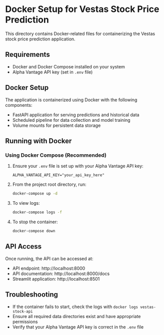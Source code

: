 # Docker Setup for Vestas Stock Price Prediction

This directory contains Docker-related files for containerizing the Vestas stock price prediction application.

## Requirements

- Docker and Docker Compose installed on your system
- Alpha Vantage API key (set in `.env` file)

## Docker Setup

The application is containerized using Docker with the following components:

- FastAPI application for serving predictions and historical data
- Scheduled pipeline for data collection and model training
- Volume mounts for persistent data storage

## Running with Docker

### Using Docker Compose (Recommended)

1. Ensure your `.env` file is set up with your Alpha Vantage API key:
   ```
   ALPHA_VANTAGE_API_KEY="your_api_key_here"
   ```

2. From the project root directory, run:
   ```bash
   docker-compose up -d
   ```

3. To view logs:
   ```bash
   docker-compose logs -f
   ```

4. To stop the container:
   ```bash
   docker-compose down
   ```

## API Access

Once running, the API can be accessed at:

- API endpoint: http://localhost:8000
- API documentation: http://localhost:8000/docs
- Streamlit application: http://localhost:8501

## Troubleshooting

- If the container fails to start, check the logs with `docker logs vestas-stock-api`
- Ensure all required data directories exist and have appropriate permissions
- Verify that your Alpha Vantage API key is correct in the `.env` file 